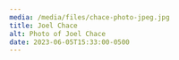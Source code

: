```yaml
---
media: /media/files/chace-photo-jpeg.jpg
title: Joel Chace
alt: Photo of Joel Chace
date: 2023-06-05T15:33:00-0500
---
```

